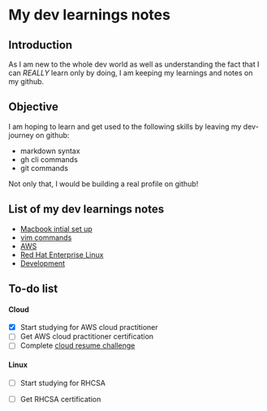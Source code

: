 # My dev learnings notes

## Introduction

As I am new to the whole dev world as well as understanding the fact that I can *REALLY* learn only by doing, I am keeping my learnings and notes on my github.

## Objective

I am hoping to learn and get used to the following skills by leaving my dev-journey on github:
- markdown syntax
- gh cli commands
- git commands

Not only that, I would be building a real profile on github!

## List of my dev learnings  notes

- [Macbook intial set up](https://github.com/geepum/macbook-setup)
- [vim commands](https://github.com/geepum/vim-commands)
- [AWS]()
- [Red Hat Enterprise Linux](https://github.com/geepum/redhat-linux)
- [Development]()

## To-do list

#### Cloud
- [x] Start studying for AWS cloud practitioner
- [ ] Get AWS cloud practitioner certification
- [ ] Complete [cloud resume challenge](https://github.com/geepum/cloud-resume-challenge)

#### Linux
- [ ] Start studying for RHCSA
- [ ] Get RHCSA certification


<!---
geepum/geepum is a ✨ special ✨ repository because its `README.md` (this file) appears on your GitHub profile.
You can click the Preview link to take a look at your changes.
--->
